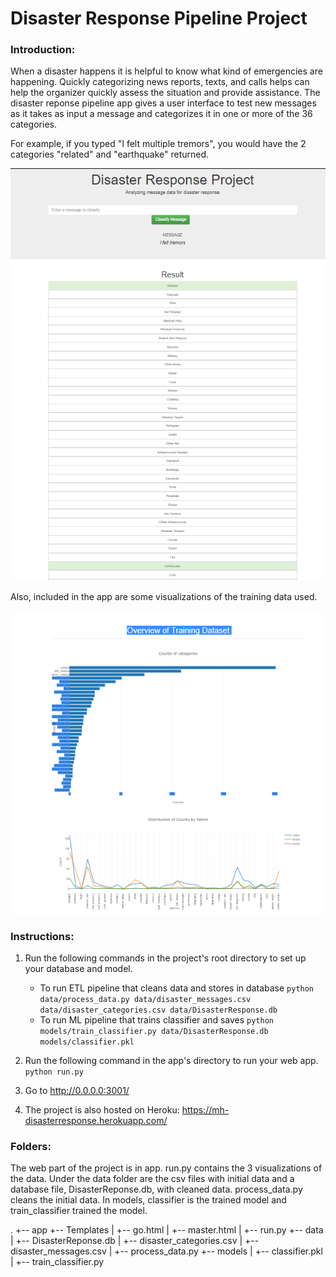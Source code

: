 # Disaster Response Pipeline Project

### Introduction:
When a disaster happens it is helpful to know what kind of emergencies are happening.  Quickly categorizing news reports, texts, and calls helps can help the organizer quickly assess the situation and provide assistance.  The disaster reponse pipeline app gives a user interface to test new messages as it takes as input a message and categorizes it in one or more of the 36 categories.  

For example, if you typed "I felt multiple tremors", you would have the 2 categories "related" and "earthquake" returned.

![Alt text](Screenshot1.PNG?raw=true)

Also, included in the app are some visualizations of the training data used.

![Alt text](Screenshot2.PNG?raw=true)

### Instructions:
1. Run the following commands in the project's root directory to set up your database and model.

    - To run ETL pipeline that cleans data and stores in database
        `python data/process_data.py data/disaster_messages.csv data/disaster_categories.csv data/DisasterResponse.db`
    - To run ML pipeline that trains classifier and saves
        `python models/train_classifier.py data/DisasterResponse.db models/classifier.pkl`

2. Run the following command in the app's directory to run your web app.
    `python run.py`

3. Go to http://0.0.0.0:3001/
4. The project is also hosted on Heroku: https://mh-disasterresponse.herokuapp.com/

### Folders:
The web part of the project is in app.  run.py contains the 3 visualizations of the data.
Under the data folder are the csv files with initial data and a database file, DisasterReponse.db, with cleaned data.  process_data.py cleans the initial data.
In models, classifier is the trained model and train_classifier trained the model.  

.
+-- app
+-- Templates
|   +-- go.html 
|   +-- master.html
|   +-- run.py
+-- data
|   +-- DisasterReponse.db
|   +-- disaster_categories.csv
|   +-- disaster_messages.csv
|   +-- process_data.py
+-- models
|   +-- classifier.pkl
|   +-- train_classifier.py
    


